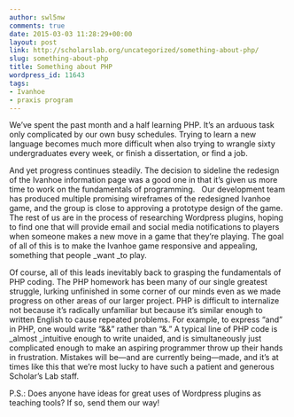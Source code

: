 ```yaml
---
author: swl5nw
comments: true
date: 2015-03-03 11:28:29+00:00
layout: post
link: http://scholarslab.org/uncategorized/something-about-php/
slug: something-about-php
title: Something about PHP
wordpress_id: 11643
tags:
- Ivanhoe
- praxis program
---
```


We’ve spent the past month and a half learning PHP. It’s an arduous task only complicated by our own busy schedules. Trying to learn a new language becomes much more difficult when also trying to wrangle sixty undergraduates every week, or finish a dissertation, or find a job.

And yet progress continues steadily. The decision to sideline the redesign of the Ivanhoe information page was a good one in that it’s given us more time to work on the fundamentals of programming.   Our development team has produced multiple promising wireframes of the redesigned Ivanhoe game, and the group is close to approving a prototype design of the game. The rest of us are in the process of researching Wordpress plugins, hoping to find one that will provide email and social media notifications to players when someone makes a new move in a game that they’re playing. The goal of all of this is to make the Ivanhoe game responsive and appealing, something that people _want _to play.

Of course, all of this leads inevitably back to grasping the fundamentals of PHP coding. The PHP homework has been many of our single greatest struggle, lurking unfinished in some corner of our minds even as we made progress on other areas of our larger project. PHP is difficult to internalize not because it’s radically unfamiliar but because it’s similar enough to written English to cause repeated problems. For example, to express “and” in PHP, one would write “&&” rather than “&.” A typical line of PHP code is _almost _intuitive enough to write unaided, and is simultaneously just complicated enough to make an aspiring programmer throw up their hands in frustration. Mistakes will be—and are currently being—made, and it’s at times like this that we’re most lucky to have such a patient and generous Scholar’s Lab staff.

P.S.: Does anyone have ideas for great uses of Wordpress plugins as teaching tools? If so, send them our way!
